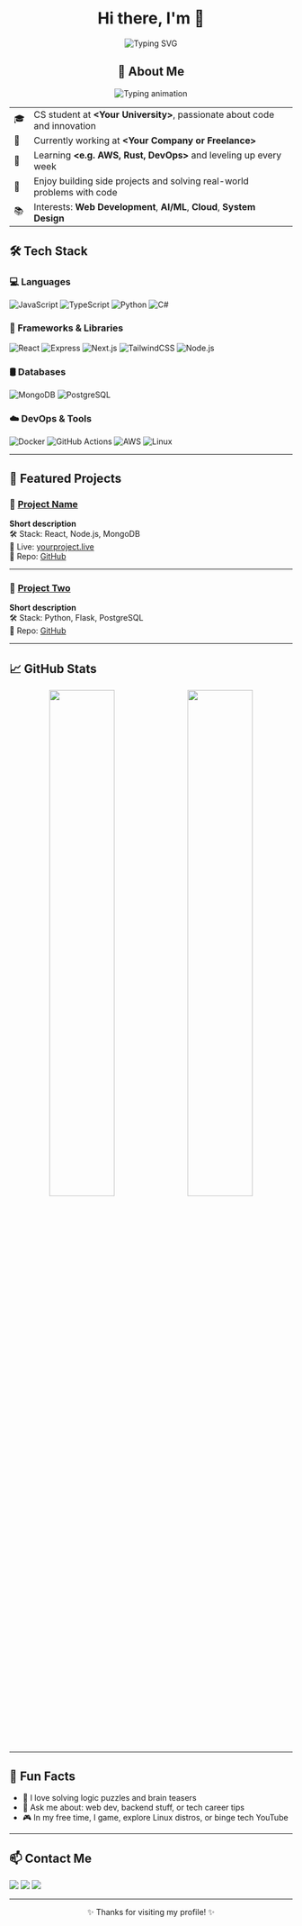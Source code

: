 <h1 align="center">Hi there, I'm <YOUR NAME> 👋</h1>

<p align="center">
  <img src="https://readme-typing-svg.demolab.com?font=Fira+Code&duration=3000&pause=1000&color=36BCF7&center=true&vCenter=true&width=435&lines=Software+Engineer;Backend+Developer;r" alt="Typing SVG" />
</p>

<h2 align="center">🚀 About Me</h2>

<p align="center">
  <img src="https://readme-typing-svg.demolab.com?font=Fira+Code&duration=3000&pause=1000&color=00BFFF&center=true&vCenter=true&multiline=true&width=600&height=80&lines=Computer+Science+Student+%7C+Software+Developer;Fullstack+Engineer+%7C+Tech+Enthusiast;Building+cool+stuff+and+learning+every+day" alt="Typing animation" />
</p>

<table align="center">
  <tr>
    <td>🎓</td>
    <td>CS student at <strong>&lt;Your University&gt;</strong>, passionate about code and innovation</td>
  </tr>
  <tr>
    <td>💼</td>
    <td>Currently working at <strong>&lt;Your Company or Freelance&gt;</strong></td>
  </tr>
  <tr>
    <td>🧠</td>
    <td>Learning <strong>&lt;e.g. AWS, Rust, DevOps&gt;</strong> and leveling up every week</td>
  </tr>
  <tr>
    <td>🌱</td>
    <td>Enjoy building side projects and solving real-world problems with code</td>
  </tr>
  <tr>
    <td>📚</td>
    <td>Interests: <strong>Web Development</strong>, <strong>AI/ML</strong>, <strong>Cloud</strong>, <strong>System Design</strong></td>
  </tr>
</table>


## 🛠 Tech Stack

### 💻 Languages
![JavaScript](https://img.shields.io/badge/-JavaScript-F7DF1E?style=flat&logo=javascript&logoColor=000)
![TypeScript](https://img.shields.io/badge/-TypeScript-3178C6?style=flat&logo=typescript&logoColor=white)
![Python](https://img.shields.io/badge/-Python-3776AB?style=flat&logo=python&logoColor=white)
![C#](https://img.shields.io/badge/-C%23-239120?style=flat&logo=c-sharp&logoColor=white)

### 🧩 Frameworks & Libraries
![React](https://img.shields.io/badge/-React-61DAFB?style=flat&logo=react&logoColor=black)
![Express](https://img.shields.io/badge/-Express-000000?style=flat&logo=express&logoColor=white)
![Next.js](https://img.shields.io/badge/-Next.js-000000?style=flat&logo=next.js&logoColor=white)
![TailwindCSS](https://img.shields.io/badge/-TailwindCSS-38B2AC?style=flat&logo=tailwind-css&logoColor=white)
![Node.js](https://img.shields.io/badge/-Node.js-339933?style=flat&logo=node.js&logoColor=white)

### 🛢 Databases
![MongoDB](https://img.shields.io/badge/-MongoDB-47A248?style=flat&logo=mongodb&logoColor=white)
![PostgreSQL](https://img.shields.io/badge/-PostgreSQL-336791?style=flat&logo=postgresql&logoColor=white)

### ☁️ DevOps & Tools
![Docker](https://img.shields.io/badge/-Docker-2496ED?style=flat&logo=docker&logoColor=white)
![GitHub Actions](https://img.shields.io/badge/-GitHub%20Actions-2088FF?style=flat&logo=github-actions&logoColor=white)
![AWS](https://img.shields.io/badge/-AWS-232F3E?style=flat&logo=amazon-aws&logoColor=white)
![Linux](https://img.shields.io/badge/-Linux-FCC624?style=flat&logo=linux&logoColor=black)

---

## 📌 Featured Projects

### 🔹 [Project Name](https://github.com/yourusername/project-repo)
**Short description**  
🛠 Stack: React, Node.js, MongoDB  
🚀 Live: [yourproject.live](https://yourproject.live)  
📂 Repo: [GitHub](https://github.com/yourusername/project-repo)

---

### 🔹 [Project Two](https://github.com/yourusername/project-two)
**Short description**  
🛠 Stack: Python, Flask, PostgreSQL  
📂 Repo: [GitHub](https://github.com/yourusername/project-two)

---

## 📈 GitHub Stats

<p align="center">
  <img src="https://github-readme-stats.vercel.app/api?username=YOUR_USERNAME&show_icons=true&theme=github_dark&count_private=true&hide_border=true" width="48%" />
  <img src="https://github-readme-streak-stats.herokuapp.com?user=YOUR_USERNAME&theme=github-dark&hide_border=true" width="48%" />
</p>

---

## 🧠 Fun Facts

- 🧩 I love solving logic puzzles and brain teasers  
- 💬 Ask me about: web dev, backend stuff, or tech career tips  
- 🎮 In my free time, I game, explore Linux distros, or binge tech YouTube  

---

## 📫 Contact Me

<p>
  <a href="mailto:your.email@example.com"><img src="https://img.shields.io/badge/email-%23D14836.svg?&style=flat&logo=gmail&logoColor=white"/></a>
  <a href="https://www.linkedin.com/in/yourprofile"><img src="https://img.shields.io/badge/linkedin-%230077B5.svg?&style=flat&logo=linkedin&logoColor=white" /></a>
  <a href="https://yourportfolio.com"><img src="https://img.shields.io/badge/Portfolio-%23ffdd57.svg?&style=flat&logo=vercel&logoColor=black"/></a>
</p>

---

<p align="center">✨ Thanks for visiting my profile! ✨</p>
